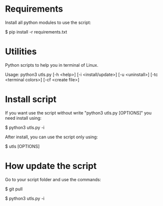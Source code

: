 # Requirements
Install all python modules to use the script:

$ pip install -r requirements.txt

# Utilities
Python scripts to help you in terminal of Linux.

Usage: python3 utls.py [-h \<help\>] [-i \<install/update\>] [-u \<uninstall\>] [-tc \<terminal colors\>] [-cf \<create file\>]

# Install script
If you want use the script without write "python3 utls.py [OPTIONS]" you need install using: 

$ python3 utls.py -i

After install, you can use the script only using:

$ utls [OPTIONS]

# How update the script
Go to your script folder and use the commands:

$ git pull

$ python3 utls.py -i
